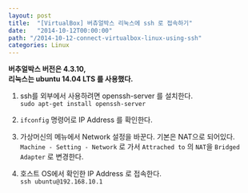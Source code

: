 ```yaml
---
layout: post
title:  "[VirtualBox] 버츄얼박스 리눅스에 ssh 로 접속하기"
date:   "2014-10-12T00:00:00"
path: "/2014-10-12-connect-virtualbox-linux-using-ssh"
categories: Linux
---
```


  **버추얼박스 버전은 4.3.10,  
  리눅스는 ubuntu 14.04 LTS 를 사용했다.**

  1. ssh를 외부에서 사용하려면 openssh-server 를 설치한다.  
  `sudo apt-get install openssh-server`

  2. `ifconfig` 명령어로 IP Address 를 확인한다.  

  3. 가상머신의 메뉴에서 Network 설정을 바꾼다. 기본은 NAT으로 되어있다.
  `Machine - Setting - Network` 로 가서
  `Attrached to` 의 `NAT`을 `Bridged Adapter` 로 변경한다.

  4. 호스트 OS에서 확인한 IP Address 로 접속한다.  
  `ssh ubuntu@192.168.10.1`

